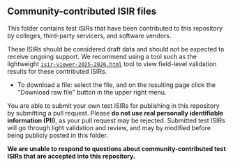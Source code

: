 ## Community-contributed ISIR files

This folder contains test ISIRs that have been contributed to this repository by colleges, third-party servicers, and software vendors.

These ISIRs should be considered draft data and should not be expected to receive ongoing support. We recommend using a tool such as the lightweight [`isir-viewer-2025-2026.html`](../isir-viewer-2025-2026.html) tool to view field-level validation results for these contributed ISIRs.
* To download a file: select the file, and on the resulting page click the "Download raw file" button in the upper right menu.

You are able to submit your own test ISIRs for publishing in this repository by submitting a pull request.
Please **do not use real personally identifiable information (PII)**, as your pull request may be rejected.
Submitted test ISIRs will go through light validation and review, and may by modified before being publicly posted in this folder.

**We are unable to respond to questions about community-contributed test ISIRs that are accepted into this repository.**
